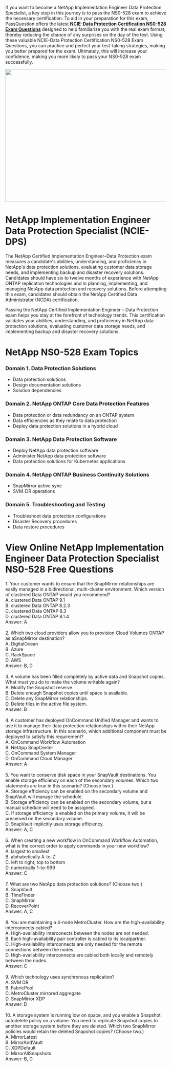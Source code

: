 <p>If you want to become a NetApp Implementation Engineer Data Protection Specialist, a key step in this journey is to pass the NS0-528 exam to achieve the necessary certification. To aid in your preparation for this exam, PassQuestion offers the latest <strong><a href="https://www.passquestion.com/ns0-528.html">NCIE-Data Protection Certification NS0-528 Exam Questions</a></strong> designed to help familiarize you with the real exam format, thereby reducing the chance of any surprises on the day of the test. Using these valuable NCIE-Data Protection Certification NS0-528 Exam Questions, you can practice and perfect your test-taking strategies, making you better prepared for the exam. Ultimately, this will increase your confidence, making you more likely to pass your NS0-528 exam successfully.&nbsp;</p>

<p><img alt="" src="https://www.passquestion.com/uploads/pqcom/images/20240613/316a338674e212d0eb6cd10aaa4022ca.png" style="height:413px; width:618px" /></p>

<h1>NetApp Implementation Engineer Data Protection Specialist (NCIE-DPS)</h1>

<p>The NetApp Certified Implementation Engineer&ndash;Data Protection exam measures a candidate&#39;s abilities, understanding, and proficiency in NetApp&#39;s data protection solutions, evaluating customer data storage needs, and implementing backup and disaster recovery solutions. Candidates should have six to twelve months of experience with NetApp ONTAP replication technologies and in planning, implementing, and managing NetApp data protection and recovery solutions. Before attempting this exam, candidates should obtain the NetApp Certified Data Administrator (NCDA) certification.</p>

<p>Passing the NetApp Certified Implementation Engineer &ndash; Data Protection exam helps you stay at the forefront of technology trends. This certification validates your abilities, understanding, and proficiency in NetApp data protection solutions, evaluating customer data storage needs, and implementing backup and disaster recovery solutions.</p>

<h1>NetApp NS0-528 Exam Topics</h1>

<h3>Domain 1. Data Protection Solutions</h3>

<ul>
	<li>Data protection solutions</li>
	<li>Design documentation solutions</li>
	<li>Solution dependencies</li>
</ul>

<h3>Domain 2. NetApp ONTAP Core Data Protection Features</h3>

<ul>
	<li>Data protection or data redundancy on an ONTAP system</li>
	<li>Data efficiencies as they relate to data protection</li>
	<li>Deploy data protection solutions in a hybrid cloud</li>
</ul>

<h3>Domain 3. NetApp Data Protection Software</h3>

<ul>
	<li>Deploy NetApp data protection software</li>
	<li>Administer NetApp data protection software</li>
	<li>Data protection solutions for Kubernetes applications</li>
</ul>

<h3>Domain 4. NetApp ONTAP Business Continuity Solutions</h3>

<ul>
	<li>SnapMirror active sync</li>
	<li>SVM-DR operations</li>
</ul>

<h3>Domain 5. Troubleshooting and Testing</h3>

<ul>
	<li>Troubleshoot data protection configurations</li>
	<li>Disaster Recovery procedures</li>
	<li>Data restore procedures</li>
</ul>

<h1>View Online NetApp Implementation Engineer Data Protection Specialist NS0-528 Free Questions</h1>

<p>1. Your customer wants to ensure that the SnapMirror relationships are easily managed in a bidirectional, multi-cluster environment. Which version of clustered Data ONTAP would you recommend?<br />
A. clustered Data ONTAP 9.1<br />
B. clustered Data ONTAP 8.2.3<br />
C. clustered Data ONTAP 8.3<br />
D. clustered Data ONTAP 8.1.4<br />
Answer: A<br />
&nbsp;<br />
2. Which two cloud providers allow you to provision Cloud Volumes ONTAP as aSnapMirror destination?<br />
A. DigitalOcean<br />
B. Azure<br />
C. RackSpace<br />
D. AWS<br />
Answer: B, D<br />
&nbsp;<br />
3. A volume has been filled completely by active data and Snapshot copies. What must you do to make the volume writable again?<br />
A. Modify the Snapshot reserve.<br />
B. Delete enough Snapshot copies until space is available.<br />
C. Delete any SnapMirror relationships.<br />
D. Delete files in the active file system.<br />
Answer: B<br />
&nbsp;<br />
4. A customer has deployed OnCommand Unified Manager and wants to use it to manage their data protection relationships within their NetApp storage infrastructure. In this scenario, which additional component must be deployed to satisfy this requirement?<br />
A. OnCommand Workflow Automation<br />
B. NetApp SnapCenter<br />
C. OnCommand System Manager<br />
D. OnCommand Cloud Manager<br />
Answer: A<br />
&nbsp;<br />
5. You want to conserve disk space in your SnapVault destinations. You enable storage efficiency on each of the secondary volumes. Which two statements are true in this scenario? (Choose two.)<br />
A. Storage efficiency can be enabled on the secondary volume and SnapVault will manage the schedule.<br />
B. Storage efficiency can be enabled on the secondary volume, but a manual schedule will need to be assigned.<br />
C. If storage efficiency is enabled on the primary volume, it will be preserved on the secondary volume.<br />
D. SnapVault implicitly uses storage efficiency.<br />
Answer: A, C<br />
&nbsp;<br />
6. When creating a new workflow in OnCommand Workflow Automation, what is the correct order to apply commands in your new workflow?<br />
A. largest to smallest<br />
B. alphabetically A-to-Z<br />
C. left to right, top to bottom<br />
D. numerically 1-to-999<br />
Answer: C<br />
&nbsp;<br />
7. What are two NetApp data protection solutions? (Choose two.)<br />
A. SnapVault<br />
B. TimeFinder<br />
C. SnapMirror<br />
D. RecoverPoint<br />
Answer: A, C<br />
&nbsp;<br />
8. You are maintaining a 4-node MetroCluster. How are the high-availability interconnects cabled?<br />
A. High-availability interconects between the nodes are not needed.<br />
B. Each high-availability pair controller is cabled to its localpartner.<br />
C. High-availability interconnects are only needed for the remote connections between the nodes.<br />
D. High-availability interconnects are cabled both locally and remotely between the nodes.<br />
Answer: C<br />
&nbsp;<br />
9. Which technology uses synchronous replication?<br />
A. SVM DR<br />
B. FabricPool<br />
C. MetroCluster mirrored aggregate<br />
D. SnapMirror XDP<br />
Answer: D<br />
&nbsp;<br />
10. A storage system is running low on space, and you enable a Snapshot autodelete policy on a volume. You need to replicate Snapshot copies to another storage system before they are deleted. Which two SnapMirror policies would retain the deleted Snapshot copies? (Choose two.)<br />
A. MirrorLatest<br />
B. MirrorAndVault<br />
C. XDPDefault<br />
D. MirrorAllSnapshots<br />
Answer: B, D</p>
